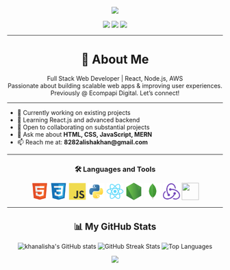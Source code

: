 
<p align="center">
  <img src="https://capsule-render.vercel.app/api?type=waving&color=auto&height=200&section=header&text=Hi,%20I'm%20Alisha%20Iqubal!%20👋&fontSize=40&fontAlignY=40" />
</p>

<p align="center">
  <a href="https://www.linkedin.com/in/alisha-khan-9a561a257/"><img src="https://img.shields.io/badge/LinkedIn-blue?style=for-the-badge&logo=linkedin"></a>
  <a href="mailto:8282alishakhan@gmail.com"><img src="https://img.shields.io/badge/Email-D14836?style=for-the-badge&logo=gmail&logoColor=white"></a>
  <a href="https://khanalisha.github.io/"><img src="https://img.shields.io/badge/Portfolio-%23FF6F00?style=for-the-badge&logo=Google-chrome&logoColor=white"></a>
</p>

---

<h1 align="center">🌟 About Me</h1>
<p align="center">
Full Stack Web Developer | React, Node.js, AWS<br/>
Passionate about building scalable web apps & improving user experiences.<br/>
Previously @ Ecompapi Digital. Let’s connect!
</p>

---

<ul>
  <li>🔭 Currently working on existing projects</li>
  <li>🌱 Learning React.js and advanced backend</li>
  <li>🤝 Open to collaborating on substantial projects</li>
  <li>💬 Ask me about <strong>HTML, CSS, JavaScript, MERN</strong></li>
  <li>📫 Reach me at: <strong>8282alishakhan@gmail.com</strong></li>
</ul>

---

<h3 align="center">🛠️ Languages and Tools</h3>
<p align="center">
  <img src="https://raw.githubusercontent.com/devicons/devicon/master/icons/html5/html5-original.svg" width="40" height="40"/>
  <img src="https://raw.githubusercontent.com/devicons/devicon/master/icons/css3/css3-original.svg" width="40" height="40"/>
  <img src="https://raw.githubusercontent.com/devicons/devicon/master/icons/javascript/javascript-original.svg" width="40" height="40"/>
  <img src="https://raw.githubusercontent.com/devicons/devicon/master/icons/python/python-original.svg" width="40" height="40"/>
  <img src="https://raw.githubusercontent.com/devicons/devicon/master/icons/react/react-original.svg" width="40" height="40"/>
  <img src="https://raw.githubusercontent.com/devicons/devicon/master/icons/nodejs/nodejs-original.svg" width="40" height="40"/>
  <img src="https://raw.githubusercontent.com/devicons/devicon/master/icons/mongodb/mongodb-original.svg" width="40" height="40"/>
  <img src="https://raw.githubusercontent.com/devicons/devicon/master/icons/redux/redux-original.svg" width="40" height="40"/>
  <img src="https://www.vectorlogo.zone/logos/babeljs/babeljs-icon.svg" width="40" height="40"/>
</p>

---

<h2 align="center">📊 My GitHub Stats</h2>
<p align="center">
  <img src="https://github-readme-stats.vercel.app/api?username=khanalisha&show_icons=true&theme=react&count_private=true" alt="khanalisha's GitHub stats" />
  <img src="https://github-readme-streak-stats.herokuapp.com/?user=khanalisha&theme=react" alt="GitHub Streak Stats" />
  <img src="https://github-readme-stats.vercel.app/api/top-langs/?username=khanalisha&layout=compact&theme=react" alt="Top Languages" />
</p>

<p align="center">
  <img src="https://capsule-render.vercel.app/api?type=waving&color=auto&height=120&section=footer"/>
</p>
